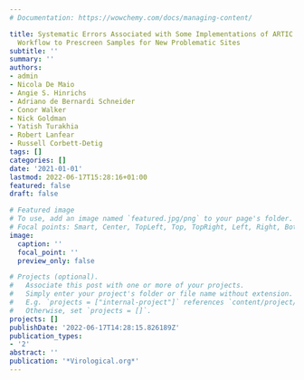 ```yaml
---
# Documentation: https://wowchemy.com/docs/managing-content/

title: Systematic Errors Associated with Some Implementations of ARTIC V4 and a Fast
  Workflow to Prescreen Samples for New Problematic Sites
subtitle: ''
summary: ''
authors:
- admin
- Nicola De Maio
- Angie S. Hinrichs
- Adriano de Bernardi Schneider
- Conor Walker
- Nick Goldman
- Yatish Turakhia
- Robert Lanfear
- Russell Corbett-Detig
tags: []
categories: []
date: '2021-01-01'
lastmod: 2022-06-17T15:28:16+01:00
featured: false
draft: false

# Featured image
# To use, add an image named `featured.jpg/png` to your page's folder.
# Focal points: Smart, Center, TopLeft, Top, TopRight, Left, Right, BottomLeft, Bottom, BottomRight.
image:
  caption: ''
  focal_point: ''
  preview_only: false

# Projects (optional).
#   Associate this post with one or more of your projects.
#   Simply enter your project's folder or file name without extension.
#   E.g. `projects = ["internal-project"]` references `content/project/deep-learning/index.md`.
#   Otherwise, set `projects = []`.
projects: []
publishDate: '2022-06-17T14:28:15.826189Z'
publication_types:
- '2'
abstract: ''
publication: '*Virological.org*'
---
```


